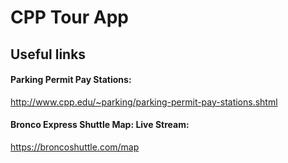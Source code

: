 # CPP Tour App

## Useful links
#### Parking Permit Pay Stations:

http://www.cpp.edu/~parking/parking-permit-pay-stations.shtml

#### Bronco Express Shuttle Map: Live Stream:

https://broncoshuttle.com/map
